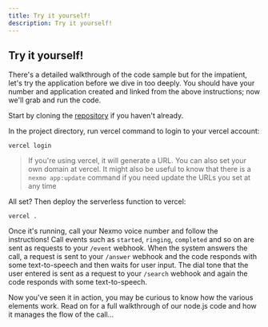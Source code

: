 ```yaml
---
title: Try it yourself!
description: Try it yourself!
---
```

## Try it yourself!

There's a detailed walkthrough of the code sample but for the impatient, let's try the application before we dive in too deeply. You should have your number and application created and linked from the above instructions; now we'll grab and run the code.

Start by cloning the [repository](https://github.com/spiritbro1/nodejs-phone-menu) if you haven't already.

In the project directory, run vercel command to login to your vercel account:

```
vercel login
```

> If you're using vercel, it will generate a URL. You can also set your own domain at vercel. It might also be useful to know that there is a `nexmo app:update` command if you need update the URLs you set at any time

All set? Then deploy the serverless function to vercel:

```
vercel .
```

Once it's running, call your Nexmo voice number and follow the instructions! Call events such as `started`, `ringing`, `completed` and so on are sent as requests to your `/event` webhook. When the system answers the call, a request is sent to your `/answer` webhook and the code responds with some text-to-speech and then waits for user input. The dial tone that the user entered is sent as a request  to your `/search` webhook and again the code responds with some text-to-speech.

Now you've seen it in action, you may be curious to know how the various elements work. Read on for a full walkthrough of our node.js code and how it manages the flow of the call...
